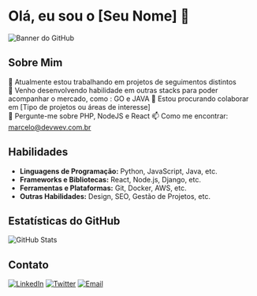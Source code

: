 # Olá, eu sou o [Seu Nome] 👋

![Banner do GitHub](link-para-seu-banner.png)

## Sobre Mim

🔭 Atualmente estou trabalhando em projetos de seguimentos distintos  
🌱 Venho desenvolvendo habilidade em outras stacks para poder acompanhar o mercado, como : GO e JAVA
👯 Estou procurando colaborar em [Tipo de projetos ou áreas de interesse]  
💬 Pergunte-me sobre PHP, NodeJS e React 
📫 Como me encontrar: marcelo@devwev.com.br 


## Habilidades

- **Linguagens de Programação:** Python, JavaScript, Java, etc.
- **Frameworks e Bibliotecas:** React, Node.js, Django, etc.
- **Ferramentas e Plataformas:** Git, Docker, AWS, etc.
- **Outras Habilidades:** Design, SEO, Gestão de Projetos, etc.

## Estatísticas do GitHub

![GitHub Stats](https://github-readme-stats.vercel.app/api?username=seu-usuario&show_icons=true&theme=dracula)

## Contato

<div align="left">
  <a href="https://linkedin.com/in/seu-linkedin" target="_blank"><img src="https://img.shields.io/badge/LinkedIn-%230077B5.svg?&style=for-the-badge&logo=linkedin&logoColor=white" alt="LinkedIn"/></a>
  <a href="https://twitter.com/seu-twitter" target="_blank"><img src="https://img.shields.io/badge/Twitter-%231DA1F2.svg?&style=for-the-badge&logo=twitter&logoColor=white" alt="Twitter"/></a>
  <a href="mailto:seu-email@example.com"><img src="https://img.shields.io/badge/Email-%23D14836.svg?&style=for-the-badge&logo=gmail&logoColor=white" alt="Email"/></a>
</div>

